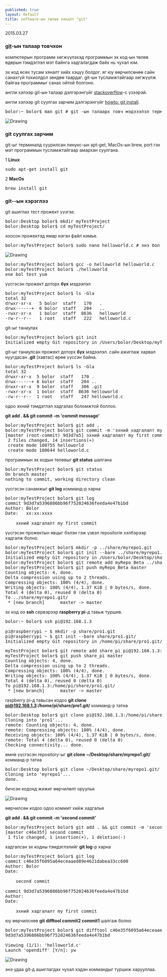 ```yaml
---
published: true
layout: default
title: software-ын төлөв хяналт "git"
---
```

<p class="publish_date"> 2015.03.27</p>


### [git](http://en.wikipedia.org/wiki/Git_(software))-ын талаар товчхон 


компютерын программ хөгжүүлэхэд программын эх код-ын төлөв өдөрын тэмдэглэл мэт байнга хадгалагдаж байх нь чухал юм.

эх код өсөх тусам хяналт хийх хэцүү болдог. яг юу өөрчилсөнөө сайн санахгүй тохиолдол зөндөө таардаг. git-ын тусламжтайгаар хөгжүүлж байгаа программыг санах ойтой болгоно. 

англи хэлээр git-ын талаар дэлгэрэнгүйг [stackoverflow](http://stackoverflow.com/questions/315911/git-for-beginners-the-definitive-practical-guide)-с үзээрэй.

англи хэлээр git суулгах зарчим дэлгэрэнгүйг [howto: git install]((http://git-scm.com/book/en/v2/Getting-Started-Installing-Git)).


<pre class="terminal" name="code">
bolor:~ bolor$ man git # git -ын талаарx товч мэдэээлэл терминалаас
</pre>
<img src="{{ site.baseurl }}/images/man_git.png" alt="Drawing"/>


### git суулгах зарчим
git-ыг терминалд суурилсан линукс-ын apt-get, MacOs-ын brew, port гэх мэт программын тусламжтайгаар амархан суулгана.

1 **Linux**

<pre class="terminal" name="code">
sudo apt-get install git
</pre>

2 **MacOs**

<pre class="terminal" name="code">
brew install git 
</pre>


### git--ын хэрэглээ

git ашиглах тест прожект үүзгэе.

<pre class="terminal" name="code">
bolor:Desktop bolor$ mkdir myTestProject
bolor:Desktop bolor$ cd myTestProject/
</pre>

хоосон прожектэд ямар нэгэн файл нэмье.

<pre class="terminal" name="code">
bolor:myTestProject bolor$ sudo nano helloworld.c # энэ бол тест файл юм.
</pre>

<img src="{{ site.baseurl }}/images/helloworld.png" alt="Drawing"/>

<pre class="terminal" name="code">
bolor:myTestProject bolor$ gcc -o helloworld helloworld.c 
bolor:myTestProject bolor$ ./helloworld 
ene bol test yum 
</pre>

үүсгэсэн прожект доторх **бүх** мэдээлэл

<pre class="terminal" name="code">
bolor:myTestProject bolor$ ls -Gla
total 32
drwxr-xr-x   5 bolor  staff   170   .
drwx------+  6 bolor  staff   204   ..
-rwxr-xr-x   1 bolor  staff  8636   helloworld
-rw-r--r--   1 root   staff   222   helloworld.c
</pre>

git-ыг таниулах

<pre class="terminal" name="code">
bolor:myTestProject bolor$ git init 
Initialized empty Git repository in /Users/bolor/Desktop/myTestProject/.git/
</pre>

git-ыг таниулсан прожект доторх **бүх** мэдээлэл. сайн ажиглаж харвал нуугдасан **.git** (хавтас) өрөө үүссэн байна.

<pre class="terminal" name="code">
bolor:myTestProject bolor$ ls -Gla
total 32
drwxr-xr-x  5 bolor  staff   170 .
drwx------+ 6 bolor  staff   204 ..
drwxr-xr-x  9 bolor  staff   306 .git
-rwxr-xr-x  1 bolor  staff  8636 helloworld
-rw-r--r--  1 root   staff   247 helloworld.c
</pre>

	
одоо эхний тэмдэглэл хадгалах боломжтой боллоо. 

**git add . && git commit -m 'commit message'** 


<pre class="terminal" name="code">
bolor:myTestProject bolor$ git add .
bolor:myTestProject bolor$ git commit -m 'эхний хадгалалт my first commit'
[master (root-commit) 9d3d7a5] эхний хадгалалт my first commit
 2 files changed, 14 insertions(+)
 create mode 100755 helloworld
 create mode 100644 helloworld.c
</pre>

программын эх кодын төлөвыг **git status** шалгана

<pre class="terminal" name="code">
bolor:myTestProject bolor$ git status
On branch master
nothing to commit, working directory clean
</pre>


үүсгэсэн санамжыг **git log** комманд-р харна

<pre class="terminal" name="code">
bolor:myTestProject bolor$ git log
commit 9d3d7a5396886bb96f752024636feeda4e47b1bd
Author: Bolor 
Date:   xx:xx:xxxx 

    эхний хадгалалт my first commit
</pre>

үүсгэсэн прожектын явцыг бэлэн гэж үзвэл repositorie хэлбэрээр хадгалж болно. 

<pre class="terminal" name="code">
bolor:myTestProject bolor$ mkdir -p ../share/myrepo1.git
bolor:myTestProject bolor$ git init --bare ../share/myrepo1.git/
Initialized empty Git repository in /Users/bolor/Desktop/share/myrepo1.git/
bolor:myTestProject bolor$ git remote add myRepo_Beta ../share/myrepo1.git/
bolor:myTestProject bolor$ git push myRepo_Beta master
Counting objects: 4, done.
Delta compression using up to 2 threads.
Compressing objects: 100% (4/4), done.
Writing objects: 100% (4/4), 1.37 KiB | 0 bytes/s, done.
Total 4 (delta 0), reused 0 (delta 0)
To ../share/myrepo1.git/
 * [new branch]      master -> master
</pre>

эх код оо **ssh** сервэрээр **raspberry pi**-д тавьж туршив.

<pre class="terminal" name="code">
bolor:~ bolor$ ssh pi@192.168.1.3

pi@raspberrypi ~ $ mkdir -p share/pro1.git
pi@raspberrypi ~ $ git init --bare share/pro1.git/
Initialized empty Git repository in /home/pi/share/pro1.git/
</pre>

<pre class="terminal" name="code">
myTestProject bolor$ git remote add share_pi pi@192.168.1.3:/home/pi/share/pro1.git/
myTestProject bolor$ git push share_pi master
Counting objects: 4, done.
Delta compression using up to 2 threads.
Compressing objects: 100% (4/4), done.
Writing objects: 100% (4/4), 1.37 KiB | 0 bytes/s, done.
Total 4 (delta 0), reused 0 (delta 0)
To pi@192.168.1.3:/home/pi/share/pro1.git/
 * [new branch]      master -> master
</pre>

raspberry pi-д тавьсан кодоо **git clone pi@192.168.1.3:/home/pi/share/pro1.git/** комманд-р татна

<pre class="terminal" name="code">
bolor:Desktop bolor$ git clone pi@192.168.1.3:/home/pi/share/pro1.git/
Cloning into 'pro1'...
remote: Counting objects: 4, done.
remote: Compressing objects: 100% (4/4), done.
Receiving objects: 100% (4/4), 1.37 KiB | 0 bytes/s, done.
remote: Total 4 (delta 0), reused 0 (delta 0)
Checking connectivity... done.
</pre>

өмнө үүсгэсэн repository-ыг **git clone ~/Desktop/share/myrepo1.git/** комманд-р татна

<pre class="terminal" name="code">
bolor:Desktop bolor$ git clone ~/Desktop/share/myrepo1.git/
Cloning into 'myrepo1'...
done.
</pre>

бичсэн кодонд жижиг өөрчилөлт оруулья

<img src="{{ site.baseurl }}/images/helloworld1.png" alt="Drawing"/>

өөрчилсөн кодоо одоо коммит хийж хадгалья

**git add . && git commit -m 'second commit'**

<pre class="terminal" name="code">
bolor:myTestProject bolor$ git add . && git commit -m 'second commit'
[master c46e35f] second commit
 1 file changed, 1 insertion(+), 1 deletion(-)
</pre>


хадгалсан эх кодны тэмдэглэлийг **git log**-p харна

<pre class="terminal" name="code">
bolor:myTestProject bolor$ git log
commit c46e35f6095a64eceaaed89e4621dabea33cc600
Author: Bolor 
Date:  

    second commit

commit 9d3d7a5396886bb96f752024636feeda4e47b1bd
Author: 
Date:  

    эхний хадгалалт my first commit
</pre>


юу өөрчилснөө **git difftool commit2 commit1** шалгаж болно 

<pre class="terminal" name="code">
bolor:myTestProject bolor$ git difftool c46e35f6095a64eceaaed89e4621dabea33cc600
9d3d7a5396886bb96f752024636feeda4e47b1bd

Viewing (1/1): 'helloworld.c'
Launch 'opendiff' [Y/n]: yw
</pre>


<img src="{{ site.baseurl }}/images/diffs.png" alt="Drawing"/>


энэ удаа git-д ашиглагдах чухал хэдэн коммандыг туршиж харууллаа. 